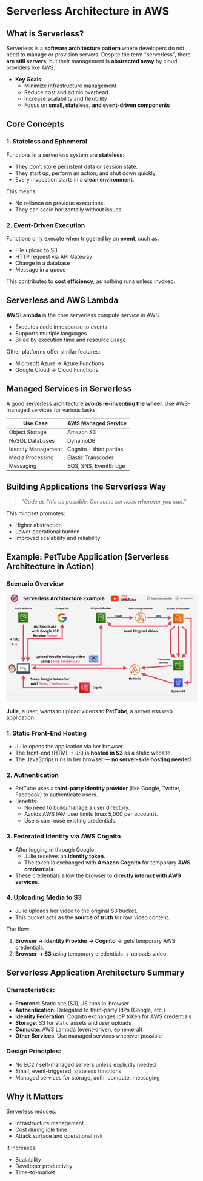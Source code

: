 # Serverless Architecture in AWS

## What is Serverless?

Serverless is a **software architecture pattern** where developers do not need to manage or provision servers. Despite the term "serverless", there **are still servers**, but their management is **abstracted away** by cloud providers like AWS.

- **Key Goals**:
  - Minimize infrastructure management
  - Reduce cost and admin overhead
  - Increase scalability and flexibility
  - Focus on **small, stateless, and event-driven components**

## Core Concepts

### 1. Stateless and Ephemeral

Functions in a serverless system are **stateless**:

- They don’t store persistent data or session state.
- They start up, perform an action, and shut down quickly.
- Every invocation starts in a **clean environment**.

This means:

- No reliance on previous executions.
- They can scale horizontally without issues.

### 2. Event-Driven Execution

Functions only execute when triggered by an **event**, such as:

- File upload to S3
- HTTP request via API Gateway
- Change in a database
- Message in a queue

This contributes to **cost efficiency**, as nothing runs unless invoked.

## Serverless and AWS Lambda

**AWS Lambda** is the core serverless compute service in AWS.

- Executes code in response to events
- Supports multiple languages
- Billed by execution time and resource usage

Other platforms offer similar features:

- Microsoft Azure → Azure Functions
- Google Cloud → Cloud Functions

## Managed Services in Serverless

A good serverless architecture **avoids re-inventing the wheel**. Use AWS-managed services for various tasks:

| Use Case            | AWS Managed Service     |
| ------------------- | ----------------------- |
| Object Storage      | Amazon S3               |
| NoSQL Databases     | DynamoDB                |
| Identity Management | Cognito + third parties |
| Media Processing    | Elastic Transcoder      |
| Messaging           | SQS, SNS, EventBridge   |

## Building Applications the Serverless Way

> _“Code as little as possible. Consume services wherever you can.”_

This mindset promotes:

- Higher abstraction
- Lower operational burden
- Improved scalability and reliability

## Example: PetTube Application (Serverless Architecture in Action)

### Scenario Overview

![alt text](./Images/image-18.png)

**Julie**, a user, wants to upload videos to **PetTube**, a serverless web application.

### 1. Static Front-End Hosting

- Julie opens the application via her browser.
- The front-end (HTML + JS) is **hosted in S3** as a static website.
- The JavaScript runs in her browser — **no server-side hosting needed**.

### 2. Authentication

- PetTube uses a **third-party identity provider** (like Google, Twitter, Facebook) to authenticate users.
- Benefits:
  - No need to build/manage a user directory.
  - Avoids AWS IAM user limits (max 5,000 per account).
  - Users can reuse existing credentials.

### 3. Federated Identity via AWS Cognito

- After logging in through Google:
  - Julie receives an **identity token**.
  - The token is exchanged with **Amazon Cognito** for temporary **AWS credentials**.
- These credentials allow the browser to **directly interact with AWS services**.

### 4. Uploading Media to S3

- Julie uploads her video to the original S3 bucket.
- This bucket acts as the **source of truth** for raw video content.

The flow:

1. **Browser → Identity Provider → Cognito** → gets temporary AWS credentials.
2. **Browser → S3** using temporary credentials → uploads video.

## Serverless Application Architecture Summary

### Characteristics:

- **Frontend**: Static site (S3), JS runs in-browser
- **Authentication**: Delegated to third-party IdPs (Google, etc.)
- **Identity Federation**: Cognito exchanges IdP token for AWS credentials
- **Storage**: S3 for static assets and user uploads
- **Compute**: AWS Lambda (event-driven, ephemeral)
- **Other Services**: Use managed services wherever possible

### Design Principles:

- No EC2 / self-managed servers unless explicitly needed
- Small, event-triggered, stateless functions
- Managed services for storage, auth, compute, messaging

## Why It Matters

Serverless reduces:

- Infrastructure management
- Cost during idle time
- Attack surface and operational risk

It increases:

- Scalability
- Developer productivity
- Time-to-market
